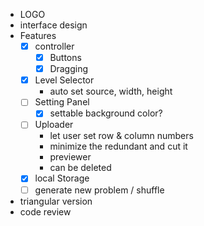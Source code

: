 - LOGO
- interface design
- Features
  - [x] controller
    - [x] Buttons
    - [x] Dragging
  - [x] Level Selector
    - auto set source, width, height
  - [ ] Setting Panel
    - [x] settable background color?
  - [ ] Uploader
    - let user set row & column numbers
    - minimize the redundant and cut it
    - previewer 
    - can be deleted
  - [x] local Storage
  - [ ] generate new problem / shuffle
- triangular version
- code review
